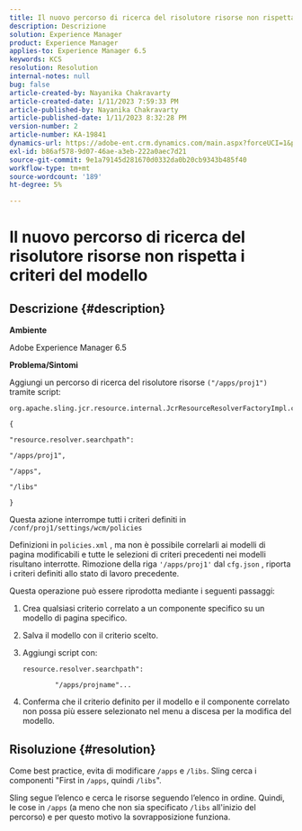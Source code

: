 ```yaml
---
title: Il nuovo percorso di ricerca del risolutore risorse non rispetta i criteri del modello
description: Descrizione
solution: Experience Manager
product: Experience Manager
applies-to: Experience Manager 6.5
keywords: KCS
resolution: Resolution
internal-notes: null
bug: false
article-created-by: Nayanika Chakravarty
article-created-date: 1/11/2023 7:59:33 PM
article-published-by: Nayanika Chakravarty
article-published-date: 1/11/2023 8:32:28 PM
version-number: 2
article-number: KA-19841
dynamics-url: https://adobe-ent.crm.dynamics.com/main.aspx?forceUCI=1&pagetype=entityrecord&etn=knowledgearticle&id=0d136574-ea91-ed11-aad1-6045bd006e5a
exl-id: b86af578-9d07-46ae-a3eb-222a0aec7d21
source-git-commit: 9e1a79145d281670d0332da0b20cb9343b485f40
workflow-type: tm+mt
source-wordcount: '189'
ht-degree: 5%

---
```


# Il nuovo percorso di ricerca del risolutore risorse non rispetta i criteri del modello

## Descrizione {#description}


<b>Ambiente</b>

Adobe Experience Manager 6.5

<b>Problema/Sintomi</b>

Aggiungi un percorso di ricerca del risolutore risorse `("/apps/proj1")` tramite script:


```
org.apache.sling.jcr.resource.internal.JcrResourceResolverFactoryImpl.cfg.json

{

"resource.resolver.searchpath":

"/apps/proj1",

"/apps",

"/libs"

}
```


Questa azione interrompe tutti i criteri definiti in `/conf/proj1/settings/wcm/policies`

Definizioni in `policies.xml` , ma non è possibile correlarli ai modelli di pagina modificabili e tutte le selezioni di criteri precedenti nei modelli risultano interrotte. Rimozione della riga `'/apps/proj1'` dal `cfg.json` , riporta i criteri definiti allo stato di lavoro precedente.

Questa operazione può essere riprodotta mediante i seguenti passaggi:

1. Crea qualsiasi criterio correlato a un componente specifico su un modello di pagina specifico.


2. Salva il modello con il criterio scelto.


3. Aggiungi script con:




   ```
   resource.resolver.searchpath":
   
           "/apps/projname"...
   ```



4. Conferma che il criterio definito per il modello e il componente correlato non possa più essere selezionato nel menu a discesa per la modifica del modello.



## Risoluzione {#resolution}


Come best practice, evita di modificare `/apps` e `/libs`. Sling cerca i componenti &quot;First in `/apps`, quindi `/libs`&quot;.

Sling segue l’elenco e cerca le risorse seguendo l’elenco in ordine. Quindi, le cose in `/apps` (a meno che non sia specificato `/libs` all&#39;inizio del percorso) e per questo motivo la sovrapposizione funziona.
